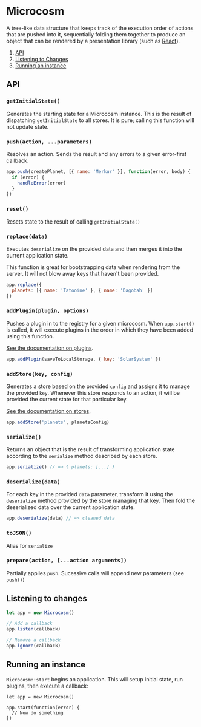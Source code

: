 # Microcosm

A tree-like data structure that keeps track of the execution order of
actions that are pushed into it, sequentially folding them together to
produce an object that can be rendered by a presentation library (such
as [React](https://facebook.github.io/react/)).

1. [API](#overview)
2. [Listening to Changes](#listening-to-changes)
3. [Running an instance](#running-an-instance)

## API

### `getInitialState()`

Generates the starting state for a Microcosm instance. This is the
result of dispatching `getInitialState` to all stores. It is
pure; calling this function will not update state.

### `push(action, ...parameters)`

Resolves an action. Sends the result and any errors to a given error-first callback.

```javascript
app.push(createPlanet, [{ name: 'Merkur' }], function(error, body) {
  if (error) {
    handleError(error)
  }
})
```

### `reset()`

Resets state to the result of calling `getInitialState()`

### `replace(data)`

Executes `deserialize` on the provided data and then merges it into
the current application state.

This function is great for bootstrapping data when rendering from the
server. It will not blow away keys that haven't been provided.

```javascript
app.replace({
  planets: [{ name: 'Tatooine' }, { name: 'Dagobah' }]
})
```

### `addPlugin(plugin, options)`

Pushes a plugin in to the registry for a given microcosm.
When `app.start()` is called, it will execute plugins in the order in
which they have been added using this function.

[See the documentation on plugins](plugins.md).

```javascript
app.addPlugin(saveToLocalStorage, { key: 'SolarSystem' })
```

### `addStore(key, config)`

Generates a store based on the provided `config` and assigns it to
manage the provided `key`. Whenever this store responds to an action,
it will be provided the current state for that particular key.

[See the documentation on stores](stores.md).

```javascript
app.addStore('planets', planetsConfig)
```

### `serialize()`

Returns an object that is the result of transforming application state
according to the `serialize` method described by each store.

```javascript
app.serialize() // => { planets: [...] }
```

### `deserialize(data)`

For each key in the provided `data` parameter, transform it using the
`deserialize` method provided by the store managing that key. Then
fold the deserialized data over the current application state.

```javascript
app.deserialize(data) // => cleaned data
```

### `toJSON()`

Alias for `serialize`

### `prepare(action, [...action arguments])`

Partially applies `push`. Sucessive calls will append new parameters (see `push()`)

## Listening to changes

```javascript
let app = new Microcosm()

// Add a callback
app.listen(callback)

// Remove a callback
app.ignore(callback)
```

## Running an instance

`Microcosm::start` begins an application. This will setup initial
state, run plugins, then execute a callback:

```
let app = new Microcosm()

app.start(function(error) {
  // Now do something
})
```
